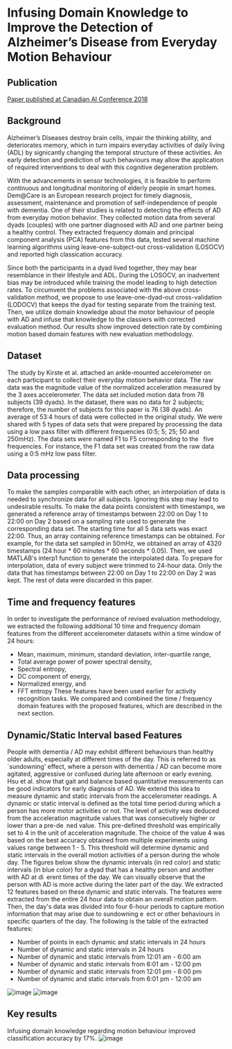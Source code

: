 # Infusing Domain Knowledge to Improve the Detection of Alzheimer’s Disease from Everyday Motion Behaviour

## Publication
[Paper published at Canadian AI Conference 2018](https://www.researchgate.net/profile/Shehroz-Khan-3/publication/323177717_Infusing_Domain_Knowledge_to_Improve_the_Detection_of_Alzheimer%27s_Disease_from_Everyday_Motion_Behaviour/links/5a96423945851535bcdcc83b/Infusing-Domain-Knowledge-to-Improve-the-Detection-of-Alzheimers-Disease-from-Everyday-Motion-Behaviour.pdf)

## Background
Alzheimer’s Diseases destroy brain cells, impair the thinking ability, and deteriorates memory, which in turn impairs everyday activities of daily living (ADL) by signicantly changing the temporal structure of these activities. An early detection and prediction of such behaviours may allow the application of required interventions to deal with this cognitive degeneration problem.

With the advancements in sensor technologies, it is feasible to perform continuous and longitudinal monitoring of elderly people in smart homes. Dem@Care is an European research project for timely diagnosis, assessment, maintenance and promotion of self-independence of people with dementia. One of their studies is related to detecting the effects of AD from everyday motion behavior. They collected motion data from several dyads (couples) with one partner diagnosed with AD and one partner being a healthy control. They extracted frequency domain and principal component analysis (PCA) features from this data, tested several machine learning algorithms using leave-one-subject-out cross-validation (LOSOCV) and reported high classication accuracy. 

Since both the participants in a dyad lived together, they may bear resemblance in their lifestyle and ADL. During the LOSOCV, an inadvertent bias may be introduced while training the model leading to high detection rates. To circumvent the problems associated with the above cross-validation method, we propose to use leave-one-dyad-out cross-validation (LODOCV) that keeps the dyad for testing separate from the training test. Then, we utilize domain knowledge about the motor behaviour of people with AD and infuse that knowledge to the classiers with corrected evaluation method. Our results show improved detection rate by combining motion based domain features with new evaluation methodology.

## Dataset
The study by Kirste et al. attached an ankle-mounted accelerometer on each participant to collect their everyday motion behavior data. The raw data was the magnitude value of the normalized acceleration measured by the 3 axes accelerometer. The data set included motion data from 78 subjects (39 dyads). In the dataset, there was no data for 2 subjects; therefore, the number of subjects for this paper is 76 (38 dyads). An average of 53:4 hours of data were collected in the original study. We were shared with 5 types of data sets that were prepared by processing the data using a low pass filter with different frequencies (0:5; 5; 25; 50 and 250mHz). The data sets were named F1 to F5 corresponding to the  five frequencies. For instance, the F1 data set was created from the raw data using a 0:5 mHz low pass filter.

## Data processing
To make the samples comparable with each other, an interpolation of data is needed to synchronize data for all subjects. Ignoring this step may lead to undesirable
results. To make the data points consistent with timestamps, we generated a reference array of timestamps between 22:00 on Day 1 to 22:00 on Day 2 based on a sampling rate used to generate the corresponding data set. The starting time for all 5 data sets was exact 22:00. Thus, an array containing reference timestamps can be obtained. For example, for the data set sampled in 50mHz, we obtained an array of 4320 timestamps (24 hour * 60 minutes * 60 seconds * 0.05). Then, we used MATLAB's interp1 function to generate the interpolated data. To prepare for interpolation, data of every subject were trimmed to 24-hour data. Only the data that has timestamps between 22:00 on Day 1 to 22:00 on Day 2 was kept. The rest of data were discarded in this paper.

## Time and frequency features
In order to investigate the performance of revised evaluation methodology, we extracted the following additional 10 time and frequency domain features from the different accelerometer datasets within a time window of 24 hours:
* Mean, maximum, minimum, standard deviation, inter-quartile range,
* Total average power of power spectral density,
* Spectral entropy,
* DC component of energy,
* Normalized energy, and
* FFT entropy
These features have been used earlier for activity recognition tasks. We compared and combined the time / frequency domain features with the proposed features, which are described in the next section.

## Dynamic/Static Interval based Features
People with dementia / AD may exhibit different behaviours than healthy older adults, especially at different times of the day. This is referred to as `sundowning' effect, where a person with dementia / AD can become more agitated, aggressive or confused during late afternoon or early evening. Hsu et al. show that gait and balance based quantitative measurements can be good indicators for early diagnosis of AD. We extend this idea to measure dynamic and static intervals from the accelerometer readings. A dynamic or static interval is defined as the total time period during which a person has more motor activities or not. The level of activity was deduced from the acceleration magnitude values that
was consecutively higher or lower than a pre-de ned value. This pre-defined threshold was empirically set to 4 in the unit of acceleration magnitude. The choice of the value 4 was based on the best accuracy obtained from multiple experiments using values range between 1 - 5. This threshold will determine dynamic and static intervals in the overall motion activities of a person during the whole day. The figures below show the dynamic intervals (in red color) and static intervals (in blue color) for a dyad that has a healthy person and another with AD at di erent times of the day. We can visually observe that the person with AD is more active during the later part of the day. We extracted 12 features
based on these dynamic and static intervals. The features were extracted from the entire 24 hour data to obtain an overall motion pattern. Then, the day's data was divided into four 6-hour periods to capture motion information that may arise due to sundowning e ect or other behaviours in specific quarters of the day. The following is the table of the extracted features:
* Number of points in each dynamic and static intervals in 24 hours
* Number of dynamic and static intervals in 24 hours
* Number of dynamic and static intervals from 12:01 am - 6:00 am
* Number of dynamic and static intervals from 6:01 am - 12:00 pm
* Number of dynamic and static intervals from 12:01 pm - 6:00 pm
* Number of dynamic and static intervals from 6:01 pm - 12:00 am

![image](https://user-images.githubusercontent.com/50496048/147377882-b626c523-03de-478d-941e-fdffaaf53cac.png)
![image](https://user-images.githubusercontent.com/50496048/147377883-ab5c9cbf-6a2a-455d-a0b1-1534b1ef46c6.png)

## Key results
Infusing domain knowledge regarding motion behaviour improved classification accuracy by 17%. 
![image](https://user-images.githubusercontent.com/50496048/147377896-b04c5d58-3a2c-4120-ba00-9bbd726dacd4.png)

